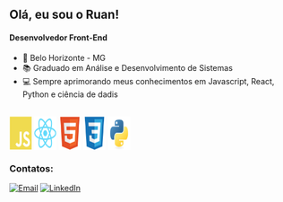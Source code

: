 ## Olá, eu sou o Ruan!

#### Desenvolvedor Front-End 

<ul>
  <li>🧀 Belo Horizonte - MG</li>
  <li>📚 Graduado em Análise e Desenvolvimento de Sistemas</li>
  <li>💻 Sempre aprimorando meus conhecimentos em Javascript, React, Python e ciência de dadis</li>
</ul>

<div style="display: inline_block"><br>
  <img align="center" alt="Rafa-Js" height="60" width="40" src="https://raw.githubusercontent.com/devicons/devicon/master/icons/javascript/javascript-plain.svg">
  <img align="center" alt="Rafa-React" height="60" width="40" src="https://raw.githubusercontent.com/devicons/devicon/master/icons/react/react-original.svg">
  <img align="center" alt="Rafa-HTML" height="60" width="40" src="https://raw.githubusercontent.com/devicons/devicon/master/icons/html5/html5-original.svg">
  <img align="center" alt="Rafa-CSS" height="60" width="40" src="https://raw.githubusercontent.com/devicons/devicon/master/icons/css3/css3-original.svg">
  <img align="center" alt="Rafa-Python" height="60" width="40" src="https://raw.githubusercontent.com/devicons/devicon/master/icons/python/python-original.svg">
</div>


<h3> Contatos: </h3>
  <a href="mailto:ruancostak1@gmail.com"><img src="https://skillicons.dev/icons?i=gmail" alt="Email" title="Email" /></a>
  <a href="https://www.linkedin.com/in/ruan-costa-arag%C3%A3o-972b63356/" target="_blank"><img src="https://skillicons.dev/icons?i=linkedin" alt="LinkedIn" title="LinkedIn" /></a>
  <br>
  <br>
